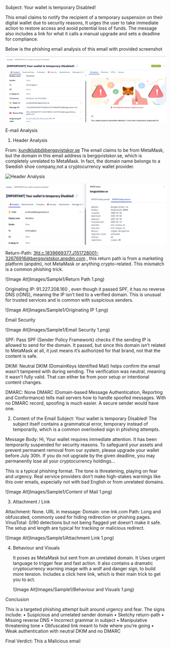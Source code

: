 Subject: Your wallet is temporary Disabled!


This email claims to notify the recipient of a temporary suspension on their digital wallet due to security reasons, It urges the user to take immediate action to restore access and avoid potential loss of funds. The message also includes a link for what it calls a manual upgrade and sets a deadline for compliance.

Below is the phishing email analysis of this email with provided screenshot

![Image Alt](Images/Sample1/MailOverview.png)

E-mail Analysis

1. Header Analysis

From: kundklubb@bergqvistskor.se
The email claims to be from MetaMask, but the domain in this email address is bergqvistskor.se, which is completely unrelated to MetaMask. In fact, the domain name belongs to a Swedish shoe company,not a cryptocurrency wallet provider.

![Header Analysis](Images/Sample1/header-analysis-1.png)

![Header Analysis](Images/Sample1/header%20analysis%201.png)


 
Return-Path:
3fd.c.1839669377.J151728001-32676916@bergqvistskor.anpdm.com , this return path is from a marketing platform (anpdm), not MetaMask or anything crypto-related. This mismatch is a common phishing trick.

![Image Alt]Images/Sample1/Return Path 1.png)
 
Originating IP:
91.227.208.160 , even though it passed SPF, it has no reverse DNS (rDNS), meaning the IP isn't tied to a verified domain. This is unusual for trusted services and is common with suspicious senders.


![Image Alt]Images/Sample1/Originating IP 1.png)	



Email Security

![Image Alt]Images/Sample1/Email Security 1.png)

 
SPF: Pass
SPF (Sender Policy Framework) checks if the sending IP is allowed to send for the domain. It passed, but since this domain isn’t related to MetaMask at all, it just means it’s authorized for that brand, not that the content is safe.

DKIM:  Neutral
DKIM (DomainKeys Identified Mail) helps confirm the email wasn’t tampered with during sending. The verification was neutral, meaning it wasn’t fully valid. That can either be from poor setup or intentional content changes.

DMARC:  None
DMARC (Domain-based Message Authentication, Reporting and Conformance) tells mail servers how to handle spoofed messages. With no DMARC record, spoofing is much easier. A secure sender would have one.


2. Content of the Email
Subject: Your wallet is temporary Disabled!
The subject itself contains a grammatical error, temporary instead of temporarily, which is a common overlooked sign in phishing attempts.

Message Body:
Hi,
Your wallet requires immediate attention. It has been temporarily suspended for security reasons. To safeguard your assets and prevent permanent removal from our system, please upgrade your wallet before July 30th.
If you do not upgrade by the given deadline, you may permanently lose all your cryptocurrency holdings...

This is a typical phishing format. The tone is threatening, playing on fear and urgency. 
Real service providers don’t make high-stakes warnings like this over emails, especially not with bad English or from unrelated domains.
 


![Image Alt]Images/Sample1/Content of Mail 1.png)



3. Attachment / Link

Attachment: None.
URL in message:
Domain: one-lnk.com
Path: Long and obfuscated, commonly used for hiding redirection or phishing pages.
VirusTotal: 0/90 detections but not being flagged yet doesn’t make it safe. The setup and length are typical for tracking or malicious redirect.


![Image Alt]Images/Sample1/Attachment Link 1.png)

 

 4. Behaviour and Visuals

	It poses as MetaMask but sent from an unrelated domain.
	It Uses urgent language to trigger fear and fast action.
	It also contains a dramatic cryptocurrency warning image with a wolf and danger sign, to build more tension.
        Includes a click here link, which is their main trick to get you to act.

    ![Image Alt]Images/Sample1/Behaviour and Visuals 1.png)


Conclusion

This is a targeted phishing attempt built around urgency and fear. The signs include:
•       Suspicious and unrelated sender domain
•	Sketchy return-path
•	Missing reverse DNS
•	Incorrect grammar in subject
•	Manipulative threatening tone
•	Obfuscated link meant to hide where you’re going
•	Weak authentication with neutral DKIM and no DMARC

Final Verdict:  This a Malicious email
